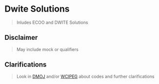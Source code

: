 # Dwite Solutions
> Inludes ECOO and DWITE Solutions

## Disclaimer
> May include mock or qualifiers

## Clarifications
> Look in [DMOJ](https://dmoj.ca/)  and/or [WCIPEG](https://wcipeg.com/main) about codes and further clarifications

